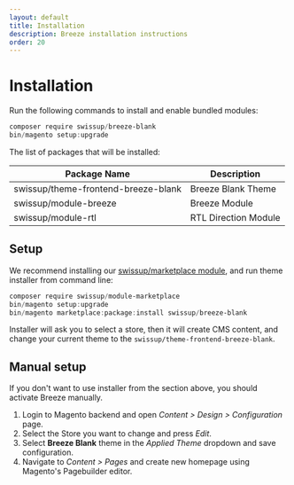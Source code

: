 ```yaml
---
layout: default
title: Installation
description: Breeze installation instructions
order: 20
---
```


# Installation

Run the following commands to install and enable bundled modules:

```powershell
composer require swissup/breeze-blank
bin/magento setup:upgrade
```

The list of packages that will be installed:

Package Name                            | Description
----------------------------------------|--------------
swissup/theme-frontend-breeze-blank     | Breeze Blank Theme
swissup/module-breeze                   | Breeze Module
swissup/module-rtl                      | RTL Direction Module

## Setup

We recommend installing our [swissup/marketplace module](https://github.com/swissup/module-marketplace),
and run theme installer from command line:

```powershell
composer require swissup/module-marketplace
bin/magento setup:upgrade
bin/magento marketplace:package:install swissup/breeze-blank
```

Installer will ask you to select a store, then it will create CMS content, and
change your current theme to the `swissup/theme-frontend-breeze-blank`.

## Manual setup

If you don't want to use installer from the section above, you should activate
Breeze manually.

 1. Login to Magento backend and open _Content > Design > Configuration_ page.
 2. Select the Store you want to change and press _Edit_.
 3. Select **Breeze Blank** theme in the _Applied Theme_ dropdown and save configuration.
 4. Navigate to _Content > Pages_ and create new homepage using Magento's Pagebuilder
    editor.
